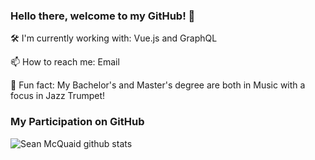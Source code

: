 ### Hello there, welcome to my GitHub! 👋

🛠 I'm currently working with: Vue.js and GraphQL

📫  How to reach me: Email

🎺  Fun fact: My Bachelor's and Master's degree are both in Music with a focus in Jazz Trumpet!

### My Participation on GitHub
![Sean McQuaid github stats](https://github-readme-stats.vercel.app/api?username=seanmcquaid)
